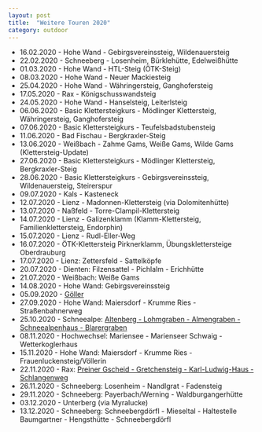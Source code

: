 ```yaml
---
layout: post
title:  "Weitere Touren 2020"
category: outdoor
---
```

* 16.02.2020 - Hohe Wand - Gebirgsvereinssteig, Wildenauersteig
* 22.02.2020 - Schneeberg - Losenheim, Bürklehütte, Edelweißhütte
* 01.03.2020 - Hohe Wand - HTL-Steig (ÖTK-Steig)
* 08.03.2020 - Hohe Wand - Neuer Mackiesteig
* 25.04.2020 - Hohe Wand - Währingersteig, Ganghofersteig
* 17.05.2020 - Rax - Königschusswandsteig
* 24.05.2020 - Hohe Wand - Hanselsteig, Leiterlsteig
* 06.06.2020 - Basic Klettersteigkurs - Mödlinger Klettersteig, Währingersteig, Ganghofersteig
* 07.06.2020 - Basic Klettersteigkurs - Teufelsbadstubensteig
* 11.06.2020 - Bad Fischau - Bergkraxler-Steig
* 13.06.2020 - Weißbach - Zahme Gams, Weiße Gams, Wilde Gams (Klettersteig-Update)
* 27.06.2020 - Basic Klettersteigkurs - Mödlinger Klettersteig, Bergkraxler-Steig
* 28.06.2020 - Basic Klettersteigkurs - Gebirgsvereinssteig, Wildenauersteig, Steirerspur
* 09.07.2020 - Kals - Kasteneck
* 12.07.2020 - Lienz - Madonnen-Klettersteig (via Dolomitenhütte)
* 13.07.2020 - Naßfeld - Torre-Clampil-Klettersteig
* 14.07.2020 - Lienz - Galizenklamm (Klamm-Klettersteig, Familienklettersteig, Endorphin)
* 15.07.2020 - Lienz - Rudl-Eller-Weg
* 16.07.2020 - ÖTK-Klettersteig Pirknerklamm, Übungsklettersteige Oberdrauburg
* 17.07.2020 - Lienz: Zettersfeld - Sattelköpfe
* 20.07.2020 - Dienten: Filzensattel - Pichlalm - Erichhütte
* 21.07.2020 - Weißbach: Weiße Gams
* 14.08.2020 - Hohe Wand: Gebirgsvereinssteig
* 05.09.2020 - [Göller](https://www.alpenvereinaktiv.com/s/wuPNZ)
* 27.09.2020 - Hohe Wand: Maiersdorf - Krumme Ries - Straßenbahnerweg
* 25.10.2020 - Schneealpe: [Altenberg - Lohmgraben - Almengraben - Schneealpenhaus - Blarergraben](https://www.alpenvereinaktiv.com/s/wuRUA)
* 08.11.2020 - Hochwechsel: Mariensee - Marienseer Schwaig - Wetterkoglerhaus
* 15.11.2020 - Hohe Wand: Maiersdorf - Krumme Ries - Frauenluckensteig/Völlerin
* 22.11.2020 - Rax: [Preiner Gscheid - Gretchensteig - Karl-Ludwig-Haus - Schlangenweg](https://www.alpenvereinaktiv.com/s/wtWnV)
* 26.11.2020 - Schneeberg: Losenheim - Nandlgrat - Fadensteig
* 29.11.2020 - Schneeberg: Payerbach/Werning - Waldburgangerhütte
* 03.12.2020 - Unterberg (via Myralucke)
* 13.12.2020 - Schneeberg: Schneebergdörfl - Mieseltal - Haltestelle Baumgartner - Hengsthütte - Schneebergdörfl
